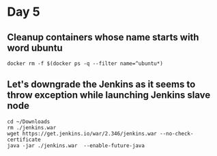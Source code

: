 # Day 5

## Cleanup containers whose name starts with word ubuntu
```
docker rm -f $(docker ps -q --filter name=^ubuntu*)
```

## Let's downgrade the Jenkins as it seems to throw exception while launching Jenkins slave node
```
cd ~/Downloads
rm ./jenkins.war
wget https://get.jenkins.io/war/2.346/jenkins.war --no-check-certificate
java -jar ./jenkins.war  --enable-future-java
```
